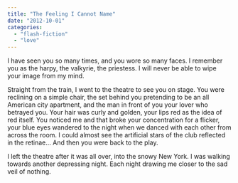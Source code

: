 ```yaml
---
title: "The Feeling I Cannot Name"
date: "2012-10-01"
categories: 
  - "flash-fiction"
  - "love"
---
```


I have seen you so many times, and you wore so many faces. I remember you as the harpy, the valkyrie, the priestess. I will never be able to wipe your image from my mind.

Straight from the train, I went to the theatre to see you on stage. You were reclining on a simple chair, the set behind you pretending to be an all American city apartment, and the man in front of you your lover who betrayed you. Your hair was curly and golden, your lips red as the idea of red itself. You noticed me and that broke your concentration for a flicker, your blue eyes wandered to the night when we danced with each other from across the room. I could almost see the artificial stars of the club reflected in the retinae... And then you were back to the play.

I left the theatre after it was all over, into the snowy New York. I was walking towards another depressing night. Each night drawing me closer to the sad veil of nothing.

